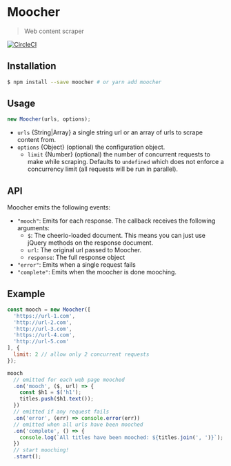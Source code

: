# Moocher

> Web content scraper

[![CircleCI](https://circleci.com/gh/schne324/moocher.svg?style=svg)](https://circleci.com/gh/schne324/moocher)

## Installation

```bash
$ npm install --save moocher # or yarn add moocher
```

## Usage

```js
new Moocher(urls, options);
```

- `urls` {String|Array} a single string url or an array of urls to scrape content from.
- `options` {Object} (optional) the configuration object.
  - `limit` {Number} (optional) the number of concurrent requests to make while scraping. Defaults to `undefined` which does not enforce a concurrency limit (all requests will be run in parallel).

## API
Moocher emits the following events:

- `"mooch"`: Emits for each response. The callback receives the following arguments:
  - `$`: The cheerio-loaded document. This means you can just use jQuery methods on the response document.
  - `url`: The original url passed to Moocher.
  - `response`: The full response object
- `"error"`: Emits when a single request fails
- `"complete"`: Emits when the moocher is done mooching.


## Example
```js
const mooch = new Moocher([
  'https://url-1.com',
  'http://url-2.com',
  'http://url-3.com',
  'https://url-4.com',
  'http://url-5.com'
], {
  limit: 2 // allow only 2 concurrent requests
});

mooch
  // emitted for each web page mooched
  .on('mooch', ($, url) => {
    const $h1 = $('h1');
    titles.push($h1.text());
  })
  // emitted if any request fails
  .on('error', (err) => console.error(err))
  // emitted when all urls have been mooched
  .on('complete', () => {
    console.log(`All titles have been mooched: ${titles.join(', ')}`);
  })
  // start mooching!
  .start();
```
